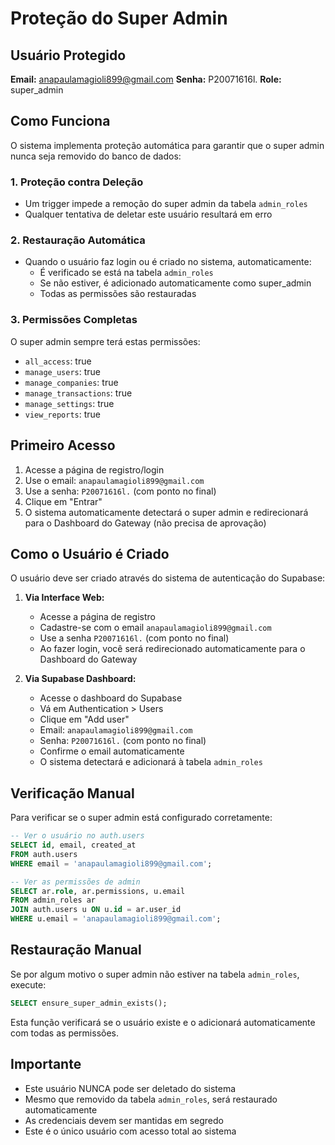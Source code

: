 # Proteção do Super Admin

## Usuário Protegido

**Email:** anapaulamagioli899@gmail.com
**Senha:** P20071616l.
**Role:** super_admin

## Como Funciona

O sistema implementa proteção automática para garantir que o super admin nunca seja removido do banco de dados:

### 1. Proteção contra Deleção
- Um trigger impede a remoção do super admin da tabela `admin_roles`
- Qualquer tentativa de deletar este usuário resultará em erro

### 2. Restauração Automática
- Quando o usuário faz login ou é criado no sistema, automaticamente:
  - É verificado se está na tabela `admin_roles`
  - Se não estiver, é adicionado automaticamente como super_admin
  - Todas as permissões são restauradas

### 3. Permissões Completas
O super admin sempre terá estas permissões:
- `all_access`: true
- `manage_users`: true
- `manage_companies`: true
- `manage_transactions`: true
- `manage_settings`: true
- `view_reports`: true

## Primeiro Acesso

1. Acesse a página de registro/login
2. Use o email: `anapaulamagioli899@gmail.com`
3. Use a senha: `P20071616l.` (com ponto no final)
4. Clique em "Entrar"
5. O sistema automaticamente detectará o super admin e redirecionará para o Dashboard do Gateway (não precisa de aprovação)

## Como o Usuário é Criado

O usuário deve ser criado através do sistema de autenticação do Supabase:

1. **Via Interface Web:**
   - Acesse a página de registro
   - Cadastre-se com o email `anapaulamagioli899@gmail.com`
   - Use a senha `P20071616l.` (com ponto no final)
   - Ao fazer login, você será redirecionado automaticamente para o Dashboard do Gateway

2. **Via Supabase Dashboard:**
   - Acesse o dashboard do Supabase
   - Vá em Authentication > Users
   - Clique em "Add user"
   - Email: `anapaulamagioli899@gmail.com`
   - Senha: `P20071616l.` (com ponto no final)
   - Confirme o email automaticamente
   - O sistema detectará e adicionará à tabela `admin_roles`

## Verificação Manual

Para verificar se o super admin está configurado corretamente:

```sql
-- Ver o usuário no auth.users
SELECT id, email, created_at
FROM auth.users
WHERE email = 'anapaulamagioli899@gmail.com';

-- Ver as permissões de admin
SELECT ar.role, ar.permissions, u.email
FROM admin_roles ar
JOIN auth.users u ON u.id = ar.user_id
WHERE u.email = 'anapaulamagioli899@gmail.com';
```

## Restauração Manual

Se por algum motivo o super admin não estiver na tabela `admin_roles`, execute:

```sql
SELECT ensure_super_admin_exists();
```

Esta função verificará se o usuário existe e o adicionará automaticamente com todas as permissões.

## Importante

- Este usuário NUNCA pode ser deletado do sistema
- Mesmo que removido da tabela `admin_roles`, será restaurado automaticamente
- As credenciais devem ser mantidas em segredo
- Este é o único usuário com acesso total ao sistema
